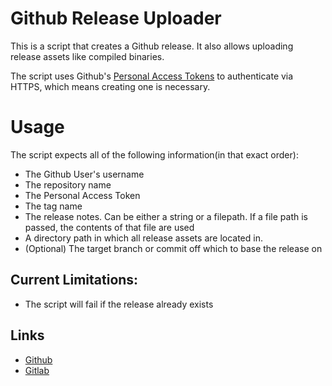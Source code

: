 # Github Release Uploader

This is a script that creates a Github release. It also allows uploading
release assets like compiled binaries.

The script uses Github's
[Personal Access Tokens](https://github.com/settings/tokens) to
authenticate via HTTPS, which means creating one is necessary.

# Usage

The script expects all of the following information(in that exact order):

* The Github User's username
* The repository name
* The Personal Access Token
* The tag name
* The release notes. Can be either a string or a filepath. 
If a file path is passed, the contents of that file are used
* A directory path in which all release assets are located in.
* (Optional) The target branch or commit off which to base the release on

## Current Limitations:

* The script will fail if the release already exists

## Links

* [Github](https://github.com/namboy94/github-release-uploader)
* [Gitlab](https://gitlab.namibsun.net/namboy94/github-release-uploader)